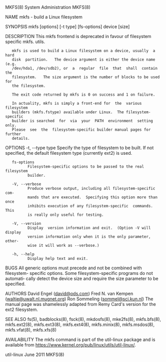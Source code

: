 MKFS(8)                     System Administration                     MKFS(8)

NAME
       mkfs - build a Linux filesystem

SYNOPSIS
       mkfs [options] [-t type] [fs-options] device [size]

DESCRIPTION
       This  mkfs  frontend  is  deprecated  in favour of filesystem specific
       mkfs.<type> utils.

       mkfs is used to build a Linux filesystem on a device, usually  a  hard
       disk  partition.   The device argument is either the device name (e.g.
       /dev/hda1, /dev/sdb2), or  a  regular  file  that  shall  contain  the
       filesystem.   The size argument is the number of blocks to be used for
       the filesystem.

       The exit code returned by mkfs is 0 on success and 1 on failure.

       In actuality, mkfs is simply a front-end for  the  various  filesystem
       builders (mkfs.fstype) available under Linux.  The filesystem-specific
       builder is searched  for  via  your  PATH  environment  setting  only.
       Please  see  the  filesystem-specific builder manual pages for further
       details.

OPTIONS
       -t, --type type
              Specify the type of filesystem to be built.  If not  specified,
              the default filesystem type (currently ext2) is used.

       fs-options
              Filesystem-specific options to be passed to the real filesystem
              builder.

       -V, --verbose
              Produce verbose output, including all filesystem-specific  com‐
              mands that are executed.  Specifying this option more than once
              inhibits execution of any filesystem-specific  commands.   This
              is really only useful for testing.

       -V, --version
              Display  version information and exit.  (Option -V will display
              version information only when it is the only parameter,  other‐
              wise it will work as --verbose.)

       -h, --help
              Display help text and exit.

BUGS
       All  generic options must precede and not be combined with filesystem-
       specific options.  Some filesystem-specific programs do not  automati‐
       cally  detect  the  device  size  and require the size parameter to be
       specified.

AUTHORS
       David Engel (david@ods.com)
       Fred N. van Kempen (waltje@uwalt.nl.mugnet.org)
       Ron Sommeling (sommel@sci.kun.nl)
       The manual page was shamelessly adapted from Remy Card's  version  for
       the ext2 filesystem.

SEE ALSO
       fs(5), badblocks(8), fsck(8), mkdosfs(8), mke2fs(8), mkfs.bfs(8),
       mkfs.ext2(8), mkfs.ext3(8), mkfs.ext4(8), mkfs.minix(8),
       mkfs.msdos(8), mkfs.vfat(8), mkfs.xfs(8)

AVAILABILITY
       The  mkfs  command  is part of the util-linux package and is available
       from https://www.kernel.org/pub/linux/utils/util-linux/.

util-linux                        June 2011                           MKFS(8)
